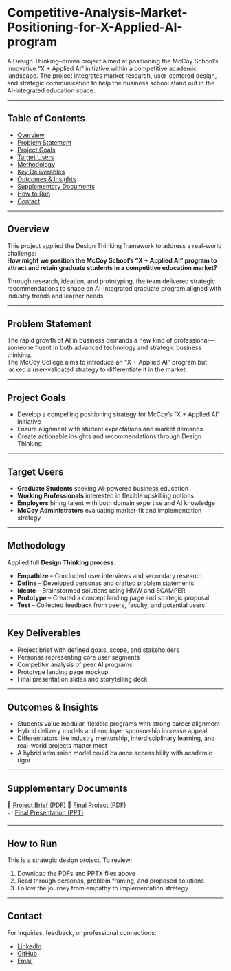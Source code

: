 # Competitive-Analysis-Market-Positioning-for-X-Applied-AI-program

A Design Thinking–driven project aimed at positioning the McCoy School’s innovative “X + Applied AI” initiative within a competitive academic landscape. The project integrates market research, user-centered design, and strategic communication to help the business school stand out in the AI-integrated education space.

---

## Table of Contents

- [Overview](#overview)  
- [Problem Statement](#problem-statement)  
- [Project Goals](#project-goals)  
- [Target Users](#target-users)  
- [Methodology](#methodology)  
- [Key Deliverables](#key-deliverables)  
- [Outcomes & Insights](#outcomes--insights)  
- [Supplementary Documents](#supplementary-documents)  
- [How to Run](#how-to-run)  
- [Contact](#contact)

---

## Overview

This project applied the Design Thinking framework to address a real-world challenge:  
**How might we position the McCoy School’s “X + Applied AI” program to attract and retain graduate students in a competitive education market?**

Through research, ideation, and prototyping, the team delivered strategic recommendations to shape an AI-integrated graduate program aligned with industry trends and learner needs.

---

## Problem Statement

The rapid growth of AI in business demands a new kind of professional—someone fluent in both advanced technology and strategic business thinking.  
The McCoy College aims to introduce an “X + Applied AI” program but lacked a user-validated strategy to differentiate it in the market.

---

## Project Goals

- Develop a compelling positioning strategy for McCoy’s “X + Applied AI” initiative  
- Ensure alignment with student expectations and market demands  
- Create actionable insights and recommendations through Design Thinking

---

## Target Users

- **Graduate Students** seeking AI-powered business education  
- **Working Professionals** interested in flexible upskilling options  
- **Employers** hiring talent with both domain expertise and AI knowledge  
- **McCoy Administrators** evaluating market-fit and implementation strategy

---

## Methodology

Applied full **Design Thinking process**:

- **Empathize** – Conducted user interviews and secondary research  
- **Define** – Developed personas and crafted problem statements  
- **Ideate** – Brainstormed solutions using HMW and SCAMPER  
- **Prototype** – Created a concept landing page and strategic proposal  
- **Test** – Collected feedback from peers, faculty, and potential users

---

## Key Deliverables

- Project brief with defined goals, scope, and stakeholders  
- Personas representing core user segments  
- Competitor analysis of peer AI programs  
- Prototype landing page mockup  
- Final presentation slides and storytelling deck

---

## Outcomes & Insights

- Students value modular, flexible programs with strong career alignment  
- Hybrid delivery models and employer sponsorship increase appeal  
- Differentiators like industry mentorship, interdisciplinary learning, and real-world projects matter most  
- A hybrid admission model could balance accessibility with academic rigor

---

## Supplementary Documents

📄 [Project Brief (PDF)](https://github.com/KiruthikaRamadoss/Competitive-Analysis-Market-Positioning-for-X-Applied-AI-program/blob/main/docs/Project_brief_Doc.pdf) 
📄 [Final Project (PDF)](https://github.com/KiruthikaRamadoss/Competitive-Analysis-Market-Positioning-for-X-Applied-AI-program/blob/main/docs/Final_Project.pdf)   
📈 [Final Presentation (PPT)](https://github.com/KiruthikaRamadoss/Competitive-Analysis-Market-Positioning-for-X-Applied-AI-program/blob/main/docs/Project_PPT.pptx)  

---

## How to Run

This is a strategic design project. To review:

1. Download the PDFs and PPTX files above  
2. Read through personas, problem framing, and proposed solutions  
3. Follow the journey from empathy to implementation strategy

---

## Contact

For inquiries, feedback, or professional connections:

- [LinkedIn](https://www.linkedin.com/in/kiruthikaramadoss/)
- [GitHub](https://github.com/KiruthikaRamadoss)  
- [Email](mailto:k_r549@txstate.edu)

